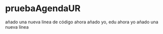 pruebaAgendaUR
==============
añado una nueva linea de código
ahora añado yo, edu
ahora yo añado una nueva línea